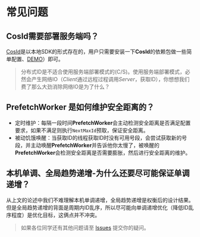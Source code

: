 # 常见问题

## CosId需要部署服务端吗？

[CosId](https://github.com/Ahoo-Wang/CosId)是以本地SDK的形式存在的，用户只需要安装一下**CosId**的依赖包做一些简单配置、[DEMO](https://github.com/Ahoo-Wang/CosId/tree/main/cosid-example)）即可。

> 分布式ID是不适合使用服务端部署模式的(C/S)。使用服务端部署模式，必然会产生网络IO（*Client*通过远程过程调用*Server*，获取ID），你想想我们费了那么大劲消除网络IO是为了什么？

## PrefetchWorker 是如何维护安全距离的？

- 定时维护：每隔一段时间**PrefetchWorker**会主动检测安全距离是否满足配置要求，如果不满足则执行`NextMaxId`预取，保证安全距离。
- 被动饥饿唤醒：当获取ID的线程获取ID时没有可用号段，会尝试获取新的号段，并主动唤醒**PrefetchWorker**并告诉他你太慢了，被唤醒的**PrefetchWorker**会检测安全距离是否需要膨胀，然后进行安全距离的维护。

## 本机单调、全局趋势递增-为什么还要尽可能保证单调递增？

从上文的论述中我们不难理解本机单调递增，全局趋势递增是权衡后的设计结果。
但是全局趋势递增的背面是周期内ID乱序，所以尽可能向单调递增优化（降低ID乱序程度）是优化目标，这俩点并不冲突。

> 如果各位同学还有其他问题请至 [Issues](https://github.com/Ahoo-Wang/CosId/issues) 提交你的疑问。

